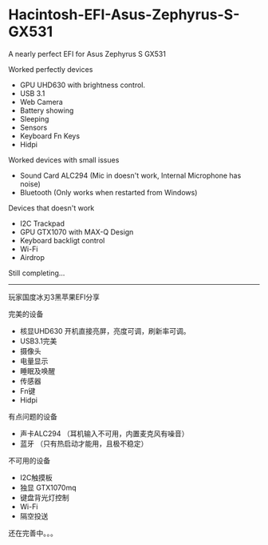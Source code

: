 # Hacintosh-EFI-Asus-Zephyrus-S-GX531
A nearly perfect EFI for Asus Zephyrus S GX531

Worked perfectly devices 

 - GPU UHD630 with brightness control.
 - USB 3.1
 - Web Camera
 - Battery showing
 - Sleeping
 - Sensors
 - Keyboard Fn Keys
 - Hidpi
 
Worked devices with small issues

 - Sound Card ALC294 (Mic in doesn't work, Internal Microphone has noise)
 - Bluetooth (Only works when restarted from Windows)
 
Devices that doesn't work

 - I2C Trackpad 
 - GPU GTX1070 with MAX-Q Design
 - Keyboard backligt control
 - Wi-Fi
 - Airdrop
 
 Still completing...

---------------------------------------------------------------------------

 玩家国度冰刃3黑苹果EFI分享
 
 完美的设备
 
 - 核显UHD630 开机直接亮屏，亮度可调，刷新率可调。
 - USB3.1完美
 - 摄像头
 - 电量显示
 - 睡眠及唤醒
 - 传感器
 - Fn键
 - Hidpi
 
 有点问题的设备
 
  - 声卡ALC294 （耳机输入不可用，内置麦克风有噪音）
  - 蓝牙 （只有热启动才能用，且极不稳定）
  
 不可用的设备
 
  - I2C触摸板
  - 独显 GTX1070mq
  - 键盘背光灯控制
  - Wi-Fi
  - 隔空投送
  
 还在完善中。。。
